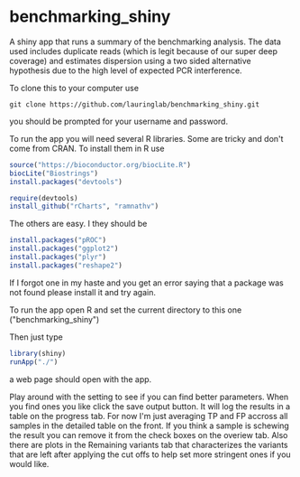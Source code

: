 # benchmarking_shiny
A shiny app that runs a summary of the benchmarking analysis.  The data used includes duplicate reads (which is legit because of our super deep coverage) and estimates dispersion using a two sided alternative hypothesis due to the high level of expected PCR interference.

To clone this to your computer use 

```
git clone https://github.com/lauringlab/benchmarking_shiny.git
```
you should be prompted for your username and password.

To run the app you will need several R libraries.  Some are tricky and don't come from CRAN. To install them in R use

```R
source("https://bioconductor.org/biocLite.R")
biocLite("Biostrings")
install.packages("devtools")

require(devtools)
install_github("rCharts", "ramnathv")

```
The others are easy.  I they should be 

```R
install.packages("pROC")
install.packages("ggplot2")
install.packages("plyr")
install.packages("reshape2")
```
If I forgot one in my haste and you get an error saying that a package was not found please install it and try again.

To run the app open R and set the current directory to this one ("benchmarking_shiny")

Then just type 

```R
library(shiny)
runApp("./")
```

a web page should open with the app.

Play around with the setting to see if you can find better parameters.  When you find ones you like click the save output button.  It will log the results in a table on the progress tab.  For now I'm just averaging TP and FP accross all samples in the detailed table on the front. If you think a sample is schewing the result you can remove it from the check boxes on the overiew tab.  Also there are plots in the Remaining variants tab that characterizes the variants that are left after applying the cut offs to help set more stringent ones if you would like.


